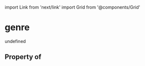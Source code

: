 import Link from 'next/link'
import Grid from '@components/Grid'

# genre

undefined

## Property of



